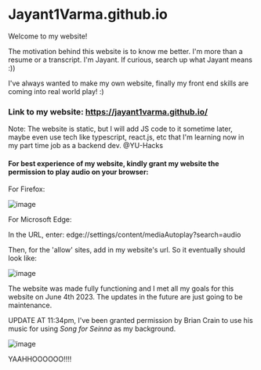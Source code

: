 # Jayant1Varma.github.io
Welcome to my website!

The motivation behind this website is to know me better. I'm more than a resume or a transcript. I'm Jayant. If curious, search up what Jayant means :))

I've always wanted to make my own website, finally my front end skills are coming into real world play! :)

### Link to my website: https://jayant1varma.github.io/

Note: The website is static, but I will add JS code to it sometime later, maybe even use tech like typescript, react.js, etc that I'm learning now in my part time job as a 
backend dev. @YU-Hacks

#### For best experience of my website, kindly grant my website the permission to play audio on your browser:
For Firefox:

![image](https://github.com/Jayant1Varma/Jayant1Varma.github.io/assets/87495514/2141094f-9cf5-433f-b4d2-c67f6fff5650)

For Microsoft Edge:

In the URL, enter: edge://settings/content/mediaAutoplay?search=audio

Then, for the 'allow' sites, add in my website's url. So it eventually should look like:

![image](https://github.com/Jayant1Varma/Jayant1Varma.github.io/assets/87495514/a761f60a-66f9-4192-9616-943d367260ae)


The website was made fully functioning and I met all my goals for this website on June 4th 2023. The updates in the future are just going to be maintenance.


UPDATE AT 11:34pm, I've been granted permission by Brian Crain to use his music for using _Song for Seinna_ as my background.

![image](https://github.com/Jayant1Varma/Jayant1Varma.github.io/assets/87495514/ed44d751-d34f-42d3-a5f2-37eb596b1855)


YAAHHOOOOOO!!!!



